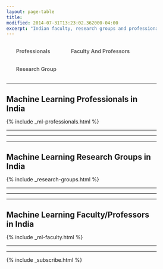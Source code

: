 ```yaml
---
layout: page-table
title: 
modified: 2014-07-31T13:23:02.362000-04:00
excerpt: "Indian faculty, research groups and professionals in machine learning and data science"
---
```

<style>
      
*, *:before, *:after {
  margin: 0;
  padding: 0;
  box-sizing: border-box;
}

input {
  display: none;
}

label {
  display: inline-block;
  margin: 0 0 -1px;
  padding: 15px 25px;
  font-weight: 600;
  text-align: center;
  color: #555;
  border: 1px solid transparent;
}

label:before {
  font-family: fontawesome;
  font-weight: normal;
  margin-right: 10px;
}


label:hover {
  color: #888;
  cursor: pointer;
}

input:checked + label {
  color: #555;
  border: 1px solid #ddd;
  border-top: 2px solid orange;
  border-bottom: 1px solid #fff;
}
    </style>
    
  <script>
 function pageSet()
 {
  var current_url=document.URL;
  var n = current_url.indexOf("machine-learning-faculty-india");
  if(n!=-1)
  {
      document.getElementById("tab2").checked = true;
      hideDiv(2);
  }
  else if(current_url.match("people/$")||current_url.match("people$")||current_url.match("machine-learning-professionals-india$"))
  {
      document.getElementById("tab1").checked = true;
      hideDiv(1);  
  }
  else if(current_url.match("people/$")||current_url.match("people$")||current_url.match("research-groups$"))
  {
      document.getElementById("tab3").checked = true;
      hideDiv(3);  
  }
 }
 function hideDiv(flag)
 {
   if(flag==1)
   {
     document.getElementById("research_div").style.display="none";
     document.getElementById("faculty_and_professor").style.display="none";
     document.getElementById("professionals_div").style.display="inline";
     window.location.href = "http://nishankvboy.github.io/ml-india/people/#machine-learning-professionals-india";
   }
   else if(flag==2)
   {
      
     document.getElementById("research_div").style.display="none";
     document.getElementById("faculty_and_professor").style.display="inline";
     document.getElementById("professionals_div").style.display="none";
     window.location.href = "http://nishankvboy.github.io/ml-india/people/#machine-learning-faculty-india";
   }
   else if(flag==3)
   {
      
     document.getElementById("research_div").style.display="inline";
     document.getElementById("faculty_and_professor").style.display="none";
     document.getElementById("professionals_div").style.display="none";
     window.location.href = "http://nishankvboy.github.io/ml-india/people/#research-groups";
   }
 }
</script>

<body onload="pageSet()">

  <input id="tab1" type="radio" name="tabs" onclick="hideDiv(1)">
  <label for="tab1" >Professionals</label>
    
  <input id="tab2" type="radio" name="tabs" onclick="hideDiv(2)">
  <label for="tab2">Faculty And Professors</label> 
  
  <input id="tab3" type="radio" name="tabs" onclick="hideDiv(3)">
  <label for="tab3" >Research Group</label>

<div id="professionals_div">
<hr>
<h2>Machine Learning Professionals in India</h2>

{% include _ml-professionals.html %}
<hr>
<hr>
</div>


<div id="research_div">
<hr>
<h2>Machine Learning Research Groups in India</h2>

{% include _research-groups.html %}
<hr>
<hr>
</div>

<div id="faculty_and_professor">
<hr>
<h2>Machine Learning Faculty/Professors in India</h2>

{% include _ml-faculty.html %}
<hr>
<hr>
</div>


{% include _subscribe.html %}
</body>
